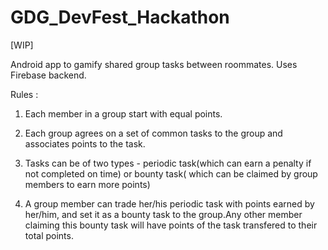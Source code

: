 # GDG_DevFest_Hackathon
[WIP]

Android app to gamify shared group tasks between roommates. Uses Firebase backend.

Rules : 

1. Each member in a group start with equal points. 

2. Each group agrees on a set of common tasks to the group and associates points to the task. 

3. Tasks can be of two types - periodic task(which can earn a penalty if not completed on time) or bounty task( which can be claimed by group members to earn more points) 

4. A group member can trade her/his periodic task with points earned by her/him, and set it as a bounty task to the group.Any other member claiming this bounty task will have points of the task transfered to their total points. 

